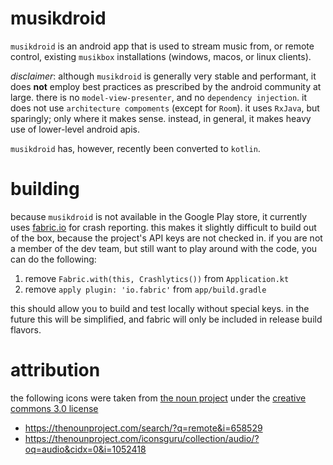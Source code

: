 # musikdroid

`musikdroid` is an android app that is used to stream music from, or remote control, existing `musikbox` installations (windows, macos, or linux clients). 

*disclaimer*: although `musikdroid` is generally very stable and performant, it does **not** employ best practices as prescribed by the android community at large. there is no `model-view-presenter`, and no `dependency injection`. it does not use `architecture compoments` (except for `Room`). it uses `RxJava`, but sparingly; only where it makes sense. instead, in general, it makes heavy use of lower-level android apis. 

`musikdroid` has, however, recently been converted to `kotlin`.

# building

because `musikdroid` is not available in the Google Play store, it currently uses [fabric.io](https://fabric.io) for crash reporting. this makes it slightly difficult to build out of the box, because the project's API keys are not checked in. if you are not a member of the dev team, but still want to play around with the code, you can do the following:

1. remove `Fabric.with(this, Crashlytics())` from `Application.kt`
2. remove `apply plugin: 'io.fabric'` from `app/build.gradle`

this should allow you to build and test locally without special keys. in the future this will be simplified, and fabric will only be included in release build flavors.

# attribution

the following icons were taken from [the noun project](https://thenounproject.com) under the [creative commons 3.0 license](https://creativecommons.org/licenses/by/3.0/)
- https://thenounproject.com/search/?q=remote&i=658529
- https://thenounproject.com/iconsguru/collection/audio/?oq=audio&cidx=0&i=1052418
